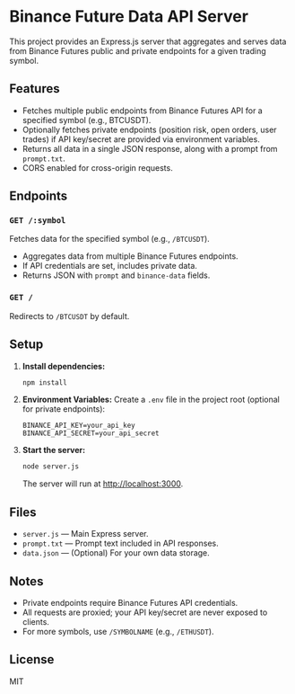 # Binance Future Data API Server

This project provides an Express.js server that aggregates and serves data from Binance Futures public and private endpoints for a given trading symbol.

## Features
- Fetches multiple public endpoints from Binance Futures API for a specified symbol (e.g., BTCUSDT).
- Optionally fetches private endpoints (position risk, open orders, user trades) if API key/secret are provided via environment variables.
- Returns all data in a single JSON response, along with a prompt from `prompt.txt`.
- CORS enabled for cross-origin requests.

## Endpoints

### `GET /:symbol`
Fetches data for the specified symbol (e.g., `/BTCUSDT`).
- Aggregates data from multiple Binance Futures endpoints.
- If API credentials are set, includes private data.
- Returns JSON with `prompt` and `binance-data` fields.

### `GET /`
Redirects to `/BTCUSDT` by default.

## Setup

1. **Install dependencies:**
   ```bash
   npm install
   ```

2. **Environment Variables:**
   Create a `.env` file in the project root (optional for private endpoints):
   ```env
   BINANCE_API_KEY=your_api_key
   BINANCE_API_SECRET=your_api_secret
   ```

3. **Start the server:**
   ```bash
   node server.js
   ```
   The server will run at [http://localhost:3000](http://localhost:3000).

## Files
- `server.js` — Main Express server.
- `prompt.txt` — Prompt text included in API responses.
- `data.json` — (Optional) For your own data storage.

## Notes
- Private endpoints require Binance Futures API credentials.
- All requests are proxied; your API key/secret are never exposed to clients.
- For more symbols, use `/SYMBOLNAME` (e.g., `/ETHUSDT`).

## License
MIT
